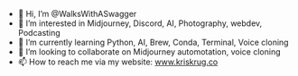 - 👋 Hi, I’m @WalksWithASwagger
- 👀 I’m interested in Midjourney, Discord, AI, Photography, webdev, Podcasting
- 🌱 I’m currently learning Python, AI, Brew, Conda, Terminal, Voice cloning
- 💞️ I’m looking to collaborate on Midjourney automotation, voice cloning
- 📫 How to reach me via my website: www.kriskrug.co

<!---
WalksWithASwagger/WalksWithASwagger is a ✨ special ✨ repository because its `README.md` (this file) appears on your GitHub profile.
You can click the Preview link to take a look at your changes.
--->
